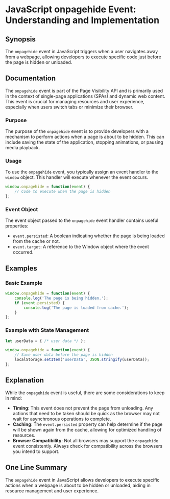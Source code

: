 <!--
Meta Description: # JavaScript onpagehide Event: Understanding and Implementation ## Synopsis The `onpagehide` event in JavaScript triggers when a user navigates away f...
Meta Keywords: event, onpagehide, page, javascript, hidden
-->

# JavaScript onpagehide Event: Understanding and Implementation

## Synopsis
The `onpagehide` event in JavaScript triggers when a user navigates away from a webpage, allowing developers to execute specific code just before the page is hidden or unloaded.

## Documentation
The `onpagehide` event is part of the Page Visibility API and is primarily used in the context of single-page applications (SPAs) and dynamic web content. This event is crucial for managing resources and user experience, especially when users switch tabs or minimize their browser.

### Purpose
The purpose of the `onpagehide` event is to provide developers with a mechanism to perform actions when a page is about to be hidden. This can include saving the state of the application, stopping animations, or pausing media playback.

### Usage
To use the `onpagehide` event, you typically assign an event handler to the `window` object. This handler will execute whenever the event occurs.

```javascript
window.onpagehide = function(event) {
    // Code to execute when the page is hidden
};
```

### Event Object
The event object passed to the `onpagehide` event handler contains useful properties:

- `event.persisted`: A boolean indicating whether the page is being loaded from the cache or not.
- `event.target`: A reference to the Window object where the event occurred.

## Examples

### Basic Example
```javascript
window.onpagehide = function(event) {
    console.log('The page is being hidden.');
    if (event.persisted) {
        console.log('The page is loaded from cache.');
    }
};
```

### Example with State Management
```javascript
let userData = { /* user data */ };

window.onpagehide = function(event) {
    // Save user data before the page is hidden
    localStorage.setItem('userData', JSON.stringify(userData));
};
```

## Explanation
While the `onpagehide` event is useful, there are some considerations to keep in mind:

- **Timing**: This event does not prevent the page from unloading. Any actions that need to be taken should be quick as the browser may not wait for asynchronous operations to complete.
- **Caching**: The `event.persisted` property can help determine if the page will be shown again from the cache, allowing for optimized handling of resources.
- **Browser Compatibility**: Not all browsers may support the `onpagehide` event consistently. Always check for compatibility across the browsers you intend to support.

## One Line Summary
The `onpagehide` event in JavaScript allows developers to execute specific actions when a webpage is about to be hidden or unloaded, aiding in resource management and user experience.